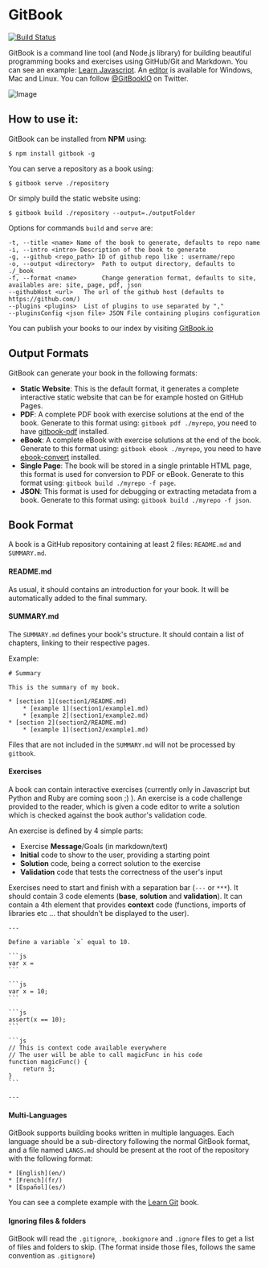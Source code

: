 GitBook
=======

[![Build Status](https://travis-ci.org/GitbookIO/gitbook.png?branch=master)](https://travis-ci.org/GitbookIO/gitbook)

GitBook is a command line tool (and Node.js library) for building beautiful programming books and exercises using GitHub/Git and Markdown. You can see an example: [Learn Javascript](http://gitbookio.github.io/javascript/). An [editor](https://github.com/GitbookIO/editor) is available for Windows, Mac and Linux. You can follow [@GitBookIO](https://twitter.com/GitBookIO) on Twitter.

![Image](https://raw.github.com/GitbookIO/gitbook/master/preview.png)

## How to use it:

GitBook can be installed from **NPM** using:

```
$ npm install gitbook -g
```

You can serve a repository as a book using:

```
$ gitbook serve ./repository
```

Or simply build the static website using:

```
$ gitbook build ./repository --output=./outputFolder
```

Options for commands `build` and `serve` are:

```
-t, --title <name> Name of the book to generate, defaults to repo name
-i, --intro <intro> Description of the book to generate
-g, --github <repo_path> ID of github repo like : username/repo
-o, --output <directory>  Path to output directory, defaults to ./_book
-f, --format <name>       Change generation format, defaults to site, availables are: site, page, pdf, json
--githubHost <url>   The url of the github host (defaults to https://github.com/)
--plugins <plugins>  List of plugins to use separated by ","
--pluginsConfig <json file> JSON File containing plugins configuration
```

You can publish your books to our index by visiting [GitBook.io](http://www.gitbook.io)

## Output Formats

GitBook can generate your book in the following formats:

* **Static Website**: This is the default format, it generates a complete interactive static website that can be for example hosted on GitHub Pages.
* **PDF**: A complete PDF book with exercise solutions at the end of the book. Generate to this format using: ```gitbook pdf ./myrepo```, you need to have [gitbook-pdf](https://github.com/GitbookIO/gitbook-pdf) installed.
* **eBook**: A complete eBook with exercise solutions at the end of the book. Generate to this format using: ```gitbook ebook ./myrepo```, you need to have [ebook-convert](http://manual.calibre-ebook.com/cli/ebook-convert.html) installed.
* **Single Page**: The book will be stored in a single printable HTML page, this format is used for conversion to PDF or eBook. Generate to this format using: ```gitbook build ./myrepo -f page```.
* **JSON**: This format is used for debugging or extracting metadata from a book. Generate to this format using: ```gitbook build ./myrepo -f json```.

## Book Format

A book is a GitHub repository containing at least 2 files: `README.md` and `SUMMARY.md`.

#### README.md

As usual, it should contains an introduction for your book. It will be automatically added to the final summary.

#### SUMMARY.md

The `SUMMARY.md` defines your book's structure. It should contain a list of chapters, linking to their respective pages.

Example:

```
# Summary

This is the summary of my book.

* [section 1](section1/README.md)
    * [example 1](section1/example1.md)
    * [example 2](section1/example2.md)
* [section 2](section2/README.md)
    * [example 1](section2/example1.md)
```

Files that are not included in the `SUMMARY.md` will not be processed by `gitbook`.

#### Exercises

A book can contain interactive exercises (currently only in Javascript but Python and Ruby are coming soon ;) ). An exercise is a code challenge provided to the reader, which is given a code editor to write a solution which is checked against the book author's validation code.

An exercise is defined by 4 simple parts:

* Exercise **Message**/Goals (in markdown/text)
* **Initial** code to show to the user, providing a starting point
* **Solution** code, being a correct solution to the exercise
* **Validation** code that tests the correctness of the user's input

Exercises need to start and finish with a separation bar (```---``` or ```***```). It should contain 3 code elements (**base**, **solution** and **validation**). It can contain a 4th element that provides **context** code (functions, imports of libraries etc ... that shouldn't be displayed to the user).

    ---

    Define a variable `x` equal to 10.

    ```js
    var x =
    ```

    ```js
    var x = 10;
    ```

    ```js
    assert(x == 10);
    ```

    ```js
    // This is context code available everywhere
    // The user will be able to call magicFunc in his code
    function magicFunc() {
        return 3;
    }
    ```

    ---

#### Multi-Languages

GitBook supports building books written in multiple languages. Each language should be a sub-directory following the normal GitBook format, and a file named `LANGS.md` should be present at the root of the repository with the following format:

```
* [English](en/)
* [French](fr/)
* [Español](es/)
```

You can see a complete example with the [Learn Git](https://github.com/GitbookIO/git) book.

#### Ignoring files & folders

GitBook will read the `.gitignore`, `.bookignore` and `.ignore` files to get a list of files and folders to skip. (The format inside those files, follows the same convention as `.gitignore`)
